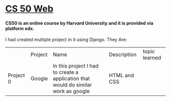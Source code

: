 <h1><a href="https://www.edx.org/course/cs50s-web-programming-with-python-and-javascript">CS 50 Web</a></h1>
<h4>
CS50 is an online course by Harvard University and it is provided via platform edx.<br>
</h4>
I had created multiple project in it using Django.
They Are:
<table>
  <th>
    <td> Project </td> <td> Name </td> <td> Description </td> <td> topic learned </td>
  </th>
  <tr>
    <td> Project 0 </td> <td> Google </td> <td> In this project I had to create a application that would do similar work as google</td> <td> HTML and CSS </td>
  </tr>
</table>
